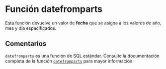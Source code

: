 ﻿---
SidebarGroup: "d"
Autogenerated: true
---

# Función  datefromparts

Esta función devuelve un valor de **fecha** que se asigna a los valores de año, mes y día especificados.

## Comentarios 

`datefromparts` es una función de SQL estándar. Consulte la documentación completa de la función [`datefromparts`](https://learn.microsoft.com/es-es/sql/t-sql/functions/datefromparts-transact-sql) para mayor información.
